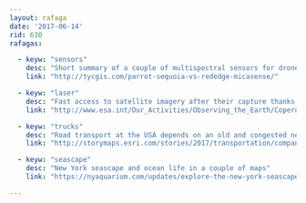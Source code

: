 ```yaml
---
layout: rafaga
date: '2017-06-14'
rid: 630
rafagas:

  - keyw: "sensors"
    desc: "Short summary of a couple of multispectral sensors for drones and such"
    link: "http://tycgis.com/parrot-sequoia-vs-rededge-micasense/"

  - keyw: "laser"
    desc: "Fast access to satellite imagery after their capture thanks to laser links"
    link: "http://www.esa.int/Our_Activities/Observing_the_Earth/Copernicus/Sentinel-2/First_Sentinel-2B_images_delivered_by_laser"

  - keyw: "trucks"
    desc: "Road transport at the USA depends on an old and congested network"
    link: "http://storymaps.esri.com/stories/2017/transportation/companion/"

  - keyw: "seascape"
    desc: "New York seascape and ocean life in a couple of maps"
    link: "https://nyaquarium.com/updates/explore-the-new-york-seascape"

---
```

